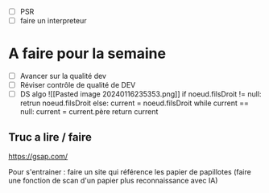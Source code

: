 - [ ] PSR
- [ ] faire un interpreteur

# A faire pour la semaine

- [ ] Avancer sur la qualité dev
- [ ] Réviser contrôle de qualité de DEV
- [ ] DS algo
![[Pasted image 20240116235353.png]]
if noeud.filsDroit != null:
	retrun noeud.filsDroit
else:
	current = noeud.filsDroit
	while current == null:
		current = current.père
	return current
## Truc a lire / faire 
https://gsap.com/

Pour s'entrainer : faire un site qui référence les papier de papillotes (faire une fonction de scan d'un papier plus reconnaissance avec IA)
